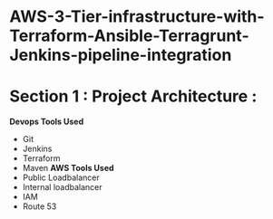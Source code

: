 # AWS-3-Tier-infrastructure-with-Terraform-Ansible-Terragrunt-Jenkins-pipeline-integration

# Section 1 : Project Architecture :

**Devops Tools Used**
 - Git
 - Jenkins
 - Terraform
 - Maven
**AWS Tools Used**
-  Public Loadbalancer
-  Internal loadbalancer
-  IAM
-  Route 53
